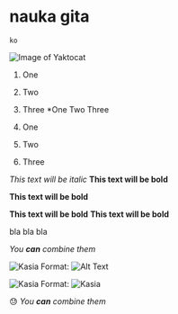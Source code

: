 # nauka gita

```
ko
```
![Image of Yaktocat](https://octodex.github.com/images/yaktocat.png)
1. One
2. Two
3. Three
*One
Two
Three

1. One
2. Two
3. Three

*This text will be italic*
**This text will be bold**

**This text will be bold**

**This text will be bold**
**This text will be bold**

bla bla bla



_You **can** combine them_

![Kasia](/images/logo.png)
Format: ![Alt Text](url)

![Kasia](/images/logo.png)
Format: ![Kasia](url)

:sweat:
_You **can** combine them_
